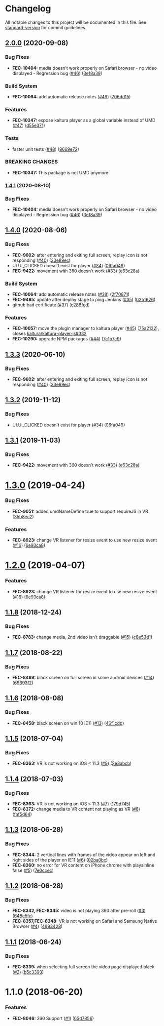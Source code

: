 # Changelog

All notable changes to this project will be documented in this file. See [standard-version](https://github.com/conventional-changelog/standard-version) for commit guidelines.

## [2.0.0](https://github.com/kaltura/playkit-js-vr/compare/v1.4.0...v2.0.0) (2020-09-08)


### Bug Fixes

* **FEC-10404:** media doesn't work properly on Safari browser - no video displayed - Regression bug ([#46](https://github.com/kaltura/playkit-js-vr/issues/46)) ([3ef8a39](https://github.com/kaltura/playkit-js-vr/commit/3ef8a39))


### Build System

* **FEC-10064:** add automatic release notes ([#49](https://github.com/kaltura/playkit-js-vr/issues/49)) ([706dd15](https://github.com/kaltura/playkit-js-vr/commit/706dd15))


### Features

* **FEC-10347:** expose kaltura player as a global variable instead of UMD ([#47](https://github.com/kaltura/playkit-js-vr/issues/47)) ([d55e371](https://github.com/kaltura/playkit-js-vr/commit/d55e371))


### Tests

* faster unit tests ([#48](https://github.com/kaltura/playkit-js-vr/issues/48)) ([9669e72](https://github.com/kaltura/playkit-js-vr/commit/9669e72))


### BREAKING CHANGES

* **FEC-10347:** This package is not UMD anymore



### [1.4.1](https://github.com/kaltura/playkit-js-vr/compare/v1.4.0...v1.4.1) (2020-08-10)


### Bug Fixes

* **FEC-10404:** media doesn't work properly on Safari browser - no video displayed - Regression bug ([#46](https://github.com/kaltura/playkit-js-vr/issues/46)) ([3ef8a39](https://github.com/kaltura/playkit-js-vr/commit/3ef8a39))



## [1.4.0](https://github.com/kaltura/playkit-js-vr/compare/v1.3.0...v1.4.0) (2020-08-06)


### Bug Fixes

* **FEC-9602:** after entering and exiting full screen, replay icon is not responding ([#40](https://github.com/kaltura/playkit-js-vr/issues/40)) ([33e89ec](https://github.com/kaltura/playkit-js-vr/commit/33e89ec))
* UI.UI_CLICKED doesn't exist for player ([#34](https://github.com/kaltura/playkit-js-vr/issues/34)) ([06fa049](https://github.com/kaltura/playkit-js-vr/commit/06fa049))
* **FEC-9422:** movement with 360 doesn't work ([#33](https://github.com/kaltura/playkit-js-vr/issues/33)) ([e63c28a](https://github.com/kaltura/playkit-js-vr/commit/e63c28a))


### Build System

* **FEC-10064:** add automatic release notes ([#38](https://github.com/kaltura/playkit-js-vr/issues/38)) ([2f70871](https://github.com/kaltura/playkit-js-vr/commit/2f70871))
* **FEC-9495:** update after deploy stage to ping Jenkins ([#35](https://github.com/kaltura/playkit-js-vr/issues/35)) ([02b1626](https://github.com/kaltura/playkit-js-vr/commit/02b1626))
* github bad certificate ([#37](https://github.com/kaltura/playkit-js-vr/issues/37)) ([c288fed](https://github.com/kaltura/playkit-js-vr/commit/c288fed))


### Features

* **FEC-10057:** move the plugin manager to kaltura player ([#45](https://github.com/kaltura/playkit-js-vr/issues/45)) ([75a2132](https://github.com/kaltura/playkit-js-vr/commit/75a2132)), closes [kaltura/kaltura-player-js#332](https://github.com/kaltura/playkit-js-vr/issues/332)
* **FEC-10290:** upgrade NPM packages ([#44](https://github.com/kaltura/playkit-js-vr/issues/44)) ([7c1b7c9](https://github.com/kaltura/playkit-js-vr/commit/7c1b7c9))



<a name="1.3.3"></a>
## [1.3.3](https://github.com/kaltura/playkit-js-vr/compare/v1.3.2...v1.3.3) (2020-06-10)


### Bug Fixes

* **FEC-9602:** after entering and exiting full screen, replay icon is not responding ([#40](https://github.com/kaltura/playkit-js-vr/issues/40)) ([33e89ec](https://github.com/kaltura/playkit-js-vr/commit/33e89ec))



<a name="1.3.2"></a>
## [1.3.2](https://github.com/kaltura/playkit-js-vr/compare/v1.3.1...v1.3.2) (2019-11-12)


### Bug Fixes

* UI.UI_CLICKED doesn't exist for player ([#34](https://github.com/kaltura/playkit-js-vr/issues/34)) ([06fa049](https://github.com/kaltura/playkit-js-vr/commit/06fa049))



<a name="1.3.1"></a>
## [1.3.1](https://github.com/kaltura/playkit-js-vr/compare/v1.3.0...v1.3.1) (2019-11-03)


### Bug Fixes

* **FEC-9422:** movement with 360 doesn't work ([#33](https://github.com/kaltura/playkit-js-vr/issues/33)) ([e63c28a](https://github.com/kaltura/playkit-js-vr/commit/e63c28a))



<a name="1.3.0"></a>
# [1.3.0](https://github.com/kaltura/playkit-js-vr/compare/v1.1.8...v1.3.0) (2019-04-24)


### Bug Fixes

* **FEC-9051:** added umdNameDefine true to support requireJS in VR ([35b8ec2](https://github.com/kaltura/playkit-js-vr/commit/35b8ec2))


### Features

* **FEC-8923:** change VR listener for resize event to use new resize event ([#16](https://github.com/kaltura/playkit-js-vr/issues/16)) ([6e93ca8](https://github.com/kaltura/playkit-js-vr/commit/6e93ca8))



<a name="1.2.0"></a>
# [1.2.0](https://github.com/kaltura/playkit-js-vr/compare/v1.1.8...v1.2.0) (2019-04-07)


### Features

* **FEC-8923:** change VR listener for resize event to use new resize event ([#16](https://github.com/kaltura/playkit-js-vr/issues/16)) ([6e93ca8](https://github.com/kaltura/playkit-js-vr/commit/6e93ca8))



<a name="1.1.8"></a>
## [1.1.8](https://github.com/kaltura/playkit-js-vr/compare/v1.1.7...v1.1.8) (2018-12-24)


### Bug Fixes

* **FEC-8783:** change media, 2nd video isn't draggable ([#15](https://github.com/kaltura/playkit-js-vr/issues/15)) ([c8e53d1](https://github.com/kaltura/playkit-js-vr/commit/c8e53d1))



<a name="1.1.7"></a>
## [1.1.7](https://github.com/kaltura/playkit-js-vr/compare/v1.1.6...v1.1.7) (2018-08-22)


### Bug Fixes

* **FEC-8489:** black screen on full screen in some android devices ([#14](https://github.com/kaltura/playkit-js-vr/issues/14)) ([69693f2](https://github.com/kaltura/playkit-js-vr/commit/69693f2))



<a name="1.1.6"></a>
## [1.1.6](https://github.com/kaltura/playkit-js-vr/compare/v1.1.5...v1.1.6) (2018-08-08)


### Bug Fixes

* **FEC-8458:** black screen on win 10 IE11 ([#13](https://github.com/kaltura/playkit-js-vr/issues/13)) ([46f1cdd](https://github.com/kaltura/playkit-js-vr/commit/46f1cdd))



<a name="1.1.5"></a>
## [1.1.5](https://github.com/kaltura/playkit-js-vr/compare/v1.1.4...v1.1.5) (2018-07-04)


### Bug Fixes

* **FEC-8363:** VR is not working on iOS < 11.3 ([#9](https://github.com/kaltura/playkit-js-vr/issues/9)) ([2e3abcb](https://github.com/kaltura/playkit-js-vr/commit/2e3abcb))



<a name="1.1.4"></a>
## [1.1.4](https://github.com/kaltura/playkit-js-vr/compare/v1.1.3...v1.1.4) (2018-07-03)


### Bug Fixes

* **FEC-8363:** VR is not working on iOS < 11.3 ([#7](https://github.com/kaltura/playkit-js-vr/issues/7)) ([179d745](https://github.com/kaltura/playkit-js-vr/commit/179d745))
* **FEC-8372:** change media to VR content not playing as VR ([#8](https://github.com/kaltura/playkit-js-vr/issues/8)) ([faf5d64](https://github.com/kaltura/playkit-js-vr/commit/faf5d64))



<a name="1.1.3"></a>
## [1.1.3](https://github.com/kaltura/playkit-js-vr/compare/v1.1.2...v1.1.3) (2018-06-28)


### Bug Fixes

* **FEC-8344:** 2 vertical lines with frames of the video appear on left and right sides of the player on IE11 ([#6](https://github.com/kaltura/playkit-js-vr/issues/6)) ([02ba0bc](https://github.com/kaltura/playkit-js-vr/commit/02ba0bc))
* **FEC-8360:** no error for VR content on iPhone chrome with playsinline false ([#5](https://github.com/kaltura/playkit-js-vr/issues/5)) ([7e0ccec](https://github.com/kaltura/playkit-js-vr/commit/7e0ccec))



<a name="1.1.2"></a>
## [1.1.2](https://github.com/kaltura/playkit-js-vr/compare/v1.1.1...v1.1.2) (2018-06-28)


### Bug Fixes

* **FEC-8342, FEC-8345:** video is not playing 360 after pre-roll ([#3](https://github.com/kaltura/playkit-js-vr/issues/3)) ([648e5fe](https://github.com/kaltura/playkit-js-vr/commit/648e5fe))
* **FEC-8357,FEC-8348:** VR is not working on Safari and Samsung Native Browser ([#4](https://github.com/kaltura/playkit-js-vr/issues/4)) ([4893428](https://github.com/kaltura/playkit-js-vr/commit/4893428))



<a name="1.1.1"></a>
## [1.1.1](https://github.com/kaltura/playkit-js-vr/compare/v1.1.0...v1.1.1) (2018-06-24)


### Bug Fixes

* **FEC-8339:** when selecting full screen the video page displayed black ([#2](https://github.com/kaltura/playkit-js-vr/issues/2)) ([b5c3393](https://github.com/kaltura/playkit-js-vr/commit/b5c3393))



<a name="1.1.0"></a>
# 1.1.0 (2018-06-20)


### Features

* **FEC-8046:** 360 Support ([#1](https://github.com/kaltura/playkit-js-vr/issues/1)) ([65d7856](https://github.com/kaltura/playkit-js-vr/commit/65d7856))
